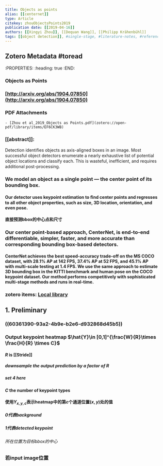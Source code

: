 ```yaml
---
title: Objects as points
alias: [[centernet]]
type: Article
citekey: zhouObjectsPoints2019
publication date: [[2019-04-16]]
authors: [[Xingyi Zhou]], [[Dequan Wang]], [[Philipp Krähenbühl]]
tags: [[object detection]], #single-stage, #literature-notes, #reference, #Keypoint, #[[end-to-end]]
---
```

## Zotero Metadata #toread
:PROPERTIES:
:heading: true
:END:
### Objects as Points
### [http://arxiv.org/abs/1904.07850](http://arxiv.org/abs/1904.07850)
### PDF Attachments
	- [Zhou et al_2019_Objects as Points.pdf](zotero://open-pdf/library/items/EF6CK3WB)

### [[abstract]]:
Detection identiﬁes objects as axis-aligned boxes in an image. Most successful object detectors enumerate a nearly exhaustive list of potential object locations and classify each. This is wasteful, inefﬁcient, and requires additional post-processing.
### We model an object as a **single point** — the center point of its bounding box.
#### Our detector uses keypoint estimation to ﬁnd center points and regresses to all other object properties, such as size, 3D location, orientation, and even pose.
#### 直接预测bbox的中心点和尺寸
### Our center point-based approach, CenterNet, is end-to-end differentiable, simpler, faster, and more accurate than corresponding bounding box-based detectors.
#### CenterNet achieves the best speed-accuracy trade-off on the MS COCO dataset, with 28.1% AP at 142 FPS, 37.4% AP at 52 FPS, and 45.1% AP with multi-scale testing at 1.4 FPS. We use the same approach to estimate 3D bounding box in the KITTI benchmark and human pose on the COCO keypoint dataset. Our method performs competitively with sophisticated multi-stage methods and runs in real-time.
### zotero items: [Local library](zotero://select/items/1_2UB3K7BV)
## 1. Preliminary
### ((60361390-93a2-4b9e-b2e6-d932868d45b5))
### Output keypoint heatmap $\hat{Y}\in [0,1]^{\frac{W}{R}\times \frac{H}{R} \times C}$
#### $R$ is [[Stride]]
##### downsample the output prediction by a factor of $R$
##### set 4 here
#### $C$ the number of keypoint types
#### 使用$Y_{x,y,c}$表示heatmap中的第$c$个通道位置$(x,y)$处的值
##### $0$代表background
##### $1$代表detected keypoint
###### 所在位置为目标bbox的中心
### 若input image位置
